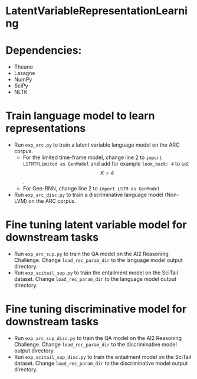 # LatentVariableRepresentationLearning

# Dependencies:
* Theano
* Lasagne
* NumPy
* SciPy
* NLTK

# Train language model to learn representations
* Run `exp_arc.py` to train a latent variable language model on the ARC corpus.
  - For the limited time-frame model, change line 2 to `import LSTMTFLimited as GenModel` and add for example `look_back: 4` to set $$K=4$$. 
  - For Gen-RNN, change line 2 to `import LSTM as GenModel`
* Run `exp_arc_disc.py` to train a discriminative language model (Non-LVM) on the ARC corpus.

# Fine tuning latent variable model for downstream tasks
* Run `exp_arc_sup.py` to train the QA model on the AI2 Reasoning Challenge. Change `load_rec_param_dir` to the language model output directory.
* Run `exp_scitail_sup.py` to train the entailment model on the SciTail dataset. Change `load_rec_param_dir` to the language model output directory.

# Fine tuning discriminative model for downstream tasks
* Run `exp_arc_sup_disc.py` to train the QA model on the AI2 Reasoning Challenge. Change `load_rec_param_dir` to the discriminative model output directory.
* Run `exp_scitail_sup_disc.py` to train the entailment model on the SciTail dataset. Change `load_rec_param_dir` to the discriminative model output directory.
